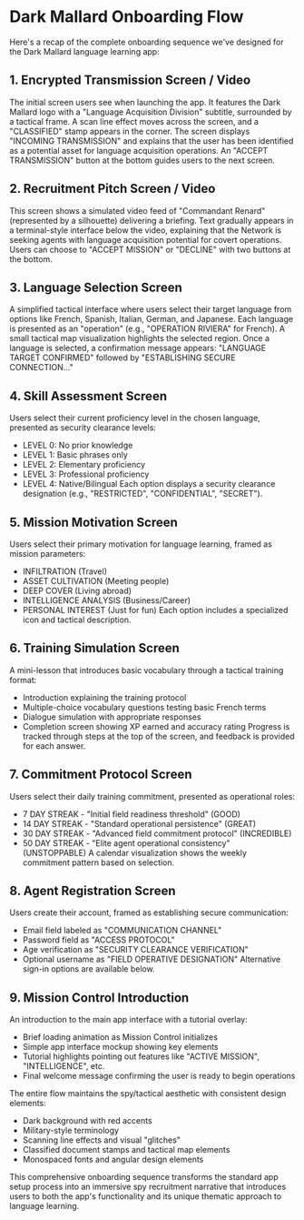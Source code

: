 # Dark Mallard Onboarding Flow

Here's a recap of the complete onboarding sequence we've designed for the Dark Mallard language learning app:

## 1. Encrypted Transmission Screen / Video

The initial screen users see when launching the app. It features the Dark Mallard logo with a "Language Acquisition Division" subtitle, surrounded by a tactical frame. A scan line effect moves across the screen, and a "CLASSIFIED" stamp appears in the corner. The screen displays "INCOMING TRANSMISSION" and explains that the user has been identified as a potential asset for language acquisition operations. An "ACCEPT TRANSMISSION" button at the bottom guides users to the next screen.

## 2. Recruitment Pitch Screen / Video

This screen shows a simulated video feed of "Commandant Renard" (represented by a silhouette) delivering a briefing. Text gradually appears in a terminal-style interface below the video, explaining that the Network is seeking agents with language acquisition potential for covert operations. Users can choose to "ACCEPT MISSION" or "DECLINE" with two buttons at the bottom.

## 3. Language Selection Screen

A simplified tactical interface where users select their target language from options like French, Spanish, Italian, German, and Japanese. Each language is presented as an "operation" (e.g., "OPERATION RIVIERA" for French). A small tactical map visualization highlights the selected region. Once a language is selected, a confirmation message appears: "LANGUAGE TARGET CONFIRMED" followed by "ESTABLISHING SECURE CONNECTION..."

## 4. Skill Assessment Screen

Users select their current proficiency level in the chosen language, presented as security clearance levels:

- LEVEL 0: No prior knowledge
- LEVEL 1: Basic phrases only
- LEVEL 2: Elementary proficiency
- LEVEL 3: Professional proficiency
- LEVEL 4: Native/Bilingual
Each option displays a security clearance designation (e.g., "RESTRICTED", "CONFIDENTIAL", "SECRET").

## 5. Mission Motivation Screen

Users select their primary motivation for language learning, framed as mission parameters:

- INFILTRATION (Travel)
- ASSET CULTIVATION (Meeting people)
- DEEP COVER (Living abroad)
- INTELLIGENCE ANALYSIS (Business/Career)
- PERSONAL INTEREST (Just for fun)
Each option includes a specialized icon and tactical description.

## 6. Training Simulation Screen

A mini-lesson that introduces basic vocabulary through a tactical training format:

- Introduction explaining the training protocol
- Multiple-choice vocabulary questions testing basic French terms
- Dialogue simulation with appropriate responses
- Completion screen showing XP earned and accuracy rating
Progress is tracked through steps at the top of the screen, and feedback is provided for each answer.

## 7. Commitment Protocol Screen

Users select their daily training commitment, presented as operational roles:

- 7 DAY STREAK - "Initial field readiness threshold" (GOOD)
- 14 DAY STREAK - "Standard operational persistence" (GREAT)
- 30 DAY STREAK - "Advanced field commitment protocol" (INCREDIBLE)
- 50 DAY STREAK - "Elite agent operational consistency" (UNSTOPPABLE)
A calendar visualization shows the weekly commitment pattern based on selection.

## 8. Agent Registration Screen

Users create their account, framed as establishing secure communication:

- Email field labeled as "COMMUNICATION CHANNEL"
- Password field as "ACCESS PROTOCOL"
- Age verification as "SECURITY CLEARANCE VERIFICATION"
- Optional username as "FIELD OPERATIVE DESIGNATION"
Alternative sign-in options are available below.

## 9. Mission Control Introduction

An introduction to the main app interface with a tutorial overlay:

- Brief loading animation as Mission Control initializes
- Simple app interface mockup showing key elements
- Tutorial highlights pointing out features like "ACTIVE MISSION", "INTELLIGENCE", etc.
- Final welcome message confirming the user is ready to begin operations

The entire flow maintains the spy/tactical aesthetic with consistent design elements:

- Dark background with red accents
- Military-style terminology
- Scanning line effects and visual "glitches"
- Classified document stamps and tactical map elements
- Monospaced fonts and angular design elements

This comprehensive onboarding sequence transforms the standard app setup process into an immersive spy recruitment narrative that introduces users to both the app's functionality and its unique thematic approach to language learning.
